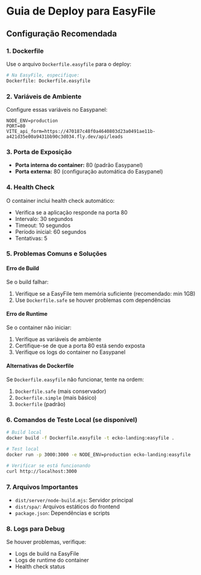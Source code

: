 # Guia de Deploy para EasyFile

## Configuração Recomendada

### 1. Dockerfile

Use o arquivo `Dockerfile.easyfile` para o deploy:

```bash
# Na EasyFile, especifique:
Dockerfile: Dockerfile.easyfile
```

### 2. Variáveis de Ambiente

Configure essas variáveis no Easypanel:

```env
NODE_ENV=production
PORT=80
VITE_api_form=https://470187c48f0a4640803d23a0491ae11b-a421d35e00a9431bb90c3d034.fly.dev/api/leads
```

### 3. Porta de Exposição

- **Porta interna do container:** 80 (padrão Easypanel)
- **Porta externa:** 80 (configuração automática do Easypanel)

### 4. Health Check

O container inclui health check automático:

- Verifica se a aplicação responde na porta 80
- Intervalo: 30 segundos
- Timeout: 10 segundos
- Período inicial: 60 segundos
- Tentativas: 5

### 5. Problemas Comuns e Soluções

#### Erro de Build

Se o build falhar:

1. Verifique se a EasyFile tem memória suficiente (recomendado: min 1GB)
2. Use `Dockerfile.safe` se houver problemas com dependências

#### Erro de Runtime

Se o container não iniciar:

1. Verifique as variáveis de ambiente
2. Certifique-se de que a porta 80 está sendo exposta
3. Verifique os logs do container no Easypanel

#### Alternativas de Dockerfile

Se `Dockerfile.easyfile` não funcionar, tente na ordem:

1. `Dockerfile.safe` (mais conservador)
2. `Dockerfile.simple` (mais básico)
3. `Dockerfile` (padrão)

### 6. Comandos de Teste Local (se disponível)

```bash
# Build local
docker build -f Dockerfile.easyfile -t ecko-landing:easyfile .

# Test local
docker run -p 3000:3000 -e NODE_ENV=production ecko-landing:easyfile

# Verificar se está funcionando
curl http://localhost:3000
```

### 7. Arquivos Importantes

- `dist/server/node-build.mjs`: Servidor principal
- `dist/spa/`: Arquivos estáticos do frontend
- `package.json`: Dependências e scripts

### 8. Logs para Debug

Se houver problemas, verifique:

- Logs de build na EasyFile
- Logs de runtime do container
- Health check status
